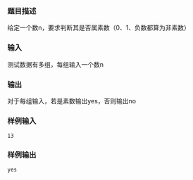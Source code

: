 ### 题目描述

给定一个数n，要求判断其是否属素数（0、1、负数都算为非素数）

### 输入

测试数据有多组，每组输入一个数n

### 输出

对于每组输入，若是素数输出yes，否则输出no

### 样例输入

```
13
```

### 样例输出

```
yes
```